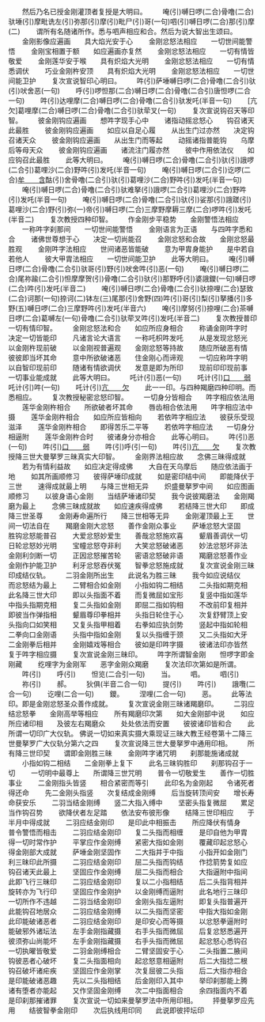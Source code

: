 <!-- { "loadSidebar": true } -->
　　然后乃名已授金刚灌顶者复授是大明曰。
　　唵(引)嚩日啰(二合)骨噜(二合)驮埵(引)摩毗诜左(引)弥那(引)摩(引)毗尸(引)哥(一句)呬(引)嚩日啰(二合)那(引)摩(二)
　　谓所有名随诸所作。悉与呬声相应和合。然后为说大智出生颂曰。
　　金刚影像应遍画　　具大焰光安于心
　　金刚忿怒法相应　　一切世间能警悟
　　金刚宝相置于额　　如应遍画亦复然
　　金刚忿怒法相应　　一切有情皆敬爱
　　金刚莲华安于喉　　具有炽焰大光明
　　金刚忿怒法相应　　一切有情悉调伏
　　巧业金刚杵安顶　　具有炽焰大光明
　　金刚忿怒法相应　　一切世间能卫护
　　复次宣说智印心明曰。
　　吽(引)萨埵嚩日啰(二合)骨噜(二合引)驮(引)吠舍恶(一句)
　　呼(引)啰怛那(二合)嚩日啰(二合)骨噜(二合引)唐怛啰(二合一句)
　　吽(引)达哩摩(二合)嚩日啰(二合)骨噜(二合引)驮发吒(半音一句)
　　[亢　　欠]葛哩摩(二合)嚩日啰(二合)骨噜(二合引)驮荦叉(一句)
　　复次宣说钩召天等印智。
　　彼金刚钩应遍画　　想吽字现手心中
　　诸指动摇忿怒心　　钩召诸天此最胜
　　彼金刚钩应遍画　　如应以自足心履
　　从出生门过亦然　　决定钩召诸天众
　　彼金刚钩应遍画　　从出生门而等起
　　动摇诸指普能钩　　乌摩后等母天众
　　彼金刚钩应遍画　　诸流注门履亦然
　　彼中作用依法仪　　如应钩召此最胜
　　此等大明曰。
　　唵(引)嚩日啰(二合)骨噜(二合引)驮(引)誐啰(二合引)葛哩沙(二合)野吽(引)发吒(半音一句)
　　唵(引)嚩日啰(二合引)讫啰(二合)[牟　　含](引)酤(引)舍骨噜(二合引)驮(引)葛哩沙(二合)野吽(引)发吒(半音一句)
　　唵(引)嚩日啰(二合)骨噜(二合引)驮难拏(引)誐啰(二合引)葛哩沙(二合)野吽(引)发吒(半音一句)
　　唵(引)嚩日啰(二合)骨噜(二合引)驮(引)娑那(引)誐蹉(引)葛哩沙(二合)野(引)弥(一)帝(引)嚩日啰(二合)三摩野摩耨三摩(二合)啰吽(引)发吒(半音二)
　　复次教授四种印智。
　　作金刚步平稳势　　金刚警悟法相应
　　一称吽字刹那间　　一切世间能警悟
　　金刚语言为正语　　与四吽字悉和合
　　诸佛世尊想于心　　决定一切尚能召
　　金刚忿怒和合故　　金刚忿怒最胜观
　　金刚吽字法相应　　世间诸恶皆能破
　　意为甲胄身能护　　是中若自若他人
　　彼大甲胄法相应　　一切世间能卫护
　　此等大明曰。
　　唵(引)嚩日啰(二合)骨噜(二合引)驮哥(引)野(引)吠舍吽(引)恶(一句)
　　唵(引)嚩日啰(二合)尾祢踰(二合引)怛摩摩贺(引)骨噜(二合引)驮(引)那野呼(引)婆誐鑁(一句)嚩日啰(二合)吽(引)发吒(半音二)
　　唵(引)嚩日啰(二合)骨噜(二合引)驮捺哩(二合)瑟致(二合)诃那(一句)捺诃(二)钵左(三)尾那(引)舍野(四)吽(引)哥(引)梨(引)拏播(引)多野(五)嚩日啰(二合)三摩野吽(引)发吒(半音六)
　　唵(引)摩努(引)捺哩(二合)茶嚩日啰(二合)葛嚩左(一句)骨噜(二合引)驮荦叉吽(引)发吒(半音二)
　　复次教授普印一切有情印智。
　　金刚忿怒法和合　　如应所应身相合
　　称诵金刚吽字时　　决定一切皆能印
　　凡诸言论大语言　　一称吒枳吽发吒
　　从是发现忿怒光　　以金刚杵现前破
　　以金刚视普遍观　　金刚忿怒等持故
　　随应所破恶有情　　彼彼即当坏其命
　　意中所欲破诸恶　　住金刚心而谛观
　　一切应称吽字明　　以自智印现前印
　　随诸有情欲调伏　　发意是即为所印
　　现前印印现前事　　一切事业能成就
　　此等大明曰。
　　吒计(引)恶(一句)
　　吒计(引)[口　　弱](一句)
　　吒计(引)吽(一句)
　　吒计(引)[亢　　欠](一句)
　　此一一印。与四种羯磨四种印明。而悉相应。
　　复次教授秘密忿怒印智。
　　一切身分皆相合　　吽字相应依法用
　　莲华金刚杵相合　　所欲破者坏其命
　　唇齿相合依法用　　吽字相应法中摄
　　莲华金刚杵相合　　如应所应皆相向
　　若依吽字相应法　　彼获乐受现滋泽
　　莲华金刚杵相合　　即得苦乐二平等
　　若依吽字相应法　　一切身分相逼附
　　莲华金刚杵合时　　彼诸身分亦相合
　　此等心明曰。
　　吽(引)恶(一句)
　　吽(引)[口　　弱](一句)
　　吽(引)呼(引一句)
　　吽(引)[亢　　欠](一句)
　　复次教授降三世大曼拏罗三昧真实大印智。
　　金刚界法相应故　　念佛三昧得成就
　　若为有情利益故　　如应决定得成佛
　　大自在天乌摩后　　随应依法画于地
　　如其所画顺修习　　彼得萨埵印成就
　　如是密印结中间　　即能降伏于三世
　　速得成就最上明　　与降三世相无异
　　炽盛曼拏罗中间　　如应图画顺修习
　　以彼身语心金刚　　当结萨埵诸印契
　　我今说彼羯磨法　　金刚羯磨为最上
　　念佛三昧成就故　　如应速疾得成佛
　　若结降三世大印　　即成降三世圣尊
　　金刚寿命遍所行　　降三世相等无异
　　金刚灌顶最上王　　世间一切法自在
　　羯磨金刚大忿怒　　善作金刚众事业
　　萨埵忿怒大坚固　　胜钩忿怒能普召
　　大爱忿怒妙爱生　　善哉忿怒施欢喜
　　颦眉善调伏一切　　日轮忿怒妙光明
　　宝幢忿怒夺非利　　大笑忿怒破诸恶
　　妙法忿怒坏非法　　金刚利剑断一切
　　正因忿怒摧苦轮　　密语忿怒破非语
　　羯磨忿怒善作业　　金刚作护能卫护
　　利牙忿怒吞伏冤　　智拳忿怒施成就
　　复次宣说金刚三昧印成结仪轨。
　　二羽金刚所出生　　此说名为胜三昧
　　我今如应说结仪　　而忿怒结为最上
　　二臂相合如金刚　　小指如钩二相结
　　二头指如期克相　　此名降三世大印
　　即以头指面不着　　而复微屈如宝形
　　复竖中指如莲华　　中指头指期克相
　　复二头指如金刚　　即屈二指如钩相
　　不改前印复相并　　即彼当作弹指相
　　颦眉尊印拳相并　　头指日轮住于心
　　次复舒臂顶上安　　头指向口如笑相
　　又复头指甲相着　　右拳如应执剑势
　　竖起中指如轮相　　二拳向口金刚语
　　头指中指如金刚　　复以头指缠于颈
　　又二头指如大牙　　二金刚拳后相并
　　金刚嬉戏等相合　　彼如是印吽字摄
　　彼诸法印亦皆然　　复于吽字相应摄
　　复次宣说金刚三昧印。
　　吽字所谓智金刚　　怛啰字即金刚藏
　　纥哩字为金刚军　　恶字金刚众羯磨
　　复次法印次第如是所谓。
　　吽(引)
　　呼(引)
　　怛览(二合引一句)
　　当。
　　呬。
　　呬(引)
　　祢(引)
　　郝。
　　狄俱(半音二合一句)
　　提(引)
　　吽(引)
　　誐囕(二合一句)
　　讫哩(二合一句)
　　鑁。
　　涅哩(二合一句)
　　恶。
　　此等法印。即是金刚忿怒圣众善作成就。
　　复次宣说金刚三昧诸羯磨印。
　　二羽应结忿怒拳　　金刚高举等相应
　　所有羯磨印次第　　如大金刚部中说
　　如应所应诸印相　　及彼左右羯磨众
　　处处依法而安置　　彼彼诸印皆和合
　　此所谓一切印广大仪轨。
佛说一切如来真实摄大乘现证三昧大教王经卷第十二降三世曼拏罗广大仪轨分第六之四
　　复次宣说降三世大曼拏罗中通用印相。
　　所有降三世印契　　谓即金刚胜三昧
　　金刚吽字诸咒明　　刹那能施诸成就
　　小指如钩二相结　　二金刚拳上复下
　　此名三昧钩胜印　　刹那钩召于一切
　　一切明中最尊上　　所谓降三世咒明
　　普令一切敬爱生　　善作一切胜事业
　　二金刚指头皆竖　　相合紧密而等引
　　此印名为金刚起　　令诸死者得还命
　　先二金刚头指竖　　次复结成金刚缚
　　后当旋转顶间安　　增长寿命获安乐
　　二羽当结金刚缚　　竖二大指入缚中
　　坚密头指复微屈　　累足当作钩召势
　　欲降伏者左足踏　　依法安布彼形像
　　结降三世印相应　　于半月中得成就
　　二羽应结金刚印　　是印此中相振击
　　所应降伏有情身　　普令警悟而相击
　　二羽应结金刚印　　复二头指而相缠
　　是印自他为甲胄　　得一切时常作护
　　平掌应作金刚缚　　紧密大指如金刚
　　覆藏印起忿怒心　　得金刚部大成就
　　萨埵金刚坚固作　　二大指并于中指
　　小指开如金刚门　　利三昧印此所摄
　　二羽应结金刚印　　屈二头指而钩结
　　作捻箭势复如应　　钩召诸天此最上
　　坚固应作金刚缚　　屈二头指而相合
　　大指逼附中指间　　此即飞行三昧印
　　二羽应结金刚印　　复以二小指相结
　　后二头指背相并　　旋转亦为飞行印
　　坚固应作金刚护　　以金刚缚而逼附
　　此名地行三昧印　　一切所作不违越
　　二羽当结金刚印　　金刚头指左逼附
　　即复头指普遍开　　此能钩召地居众
　　二羽应结金刚缚　　以二头指而坚密
　　中指大指如金刚　　此印能破诸恶者
　　二羽应结金刚印　　是印安心而等摄
　　以忿怒拳逼附时　　能破邪外诸坛法
　　左手金刚指藏摄　　右手头指而微屈
　　后复忿怒悉遍开　　彼须弥山尚能坏
　　左手金刚指藏摄　　右手头指而微屈
　　起忿怒心悉钩召　　一切执曜皆敬爱
　　二羽金刚缚相合　　二臂坚固安于心
　　二头指置二腋间　　钩彼恶者心破坏
　　复二头指面相向　　起忿怒意相逼附
　　后二大指捻二根　　钩召破坏诸疟疾
　　坚固应作金刚掌　　次复屈彼二头指
　　后二大指亦相合　　是印能破诸恶趣
　　先以二头指相结　　后金刚印入其中
　　举印刹那能上腾　　诸有堕者亦能起
　　又作坚固金刚缚　　次二中指面相合
　　余四指面内不着　　是印刹那摧诸罪
　　复次宣说一切如来曼拏罗法中所用印相。
　　抨曼拏罗应先用　　结彼智拳金刚印
　　次后执线用印同　　此说即彼抨坛印
